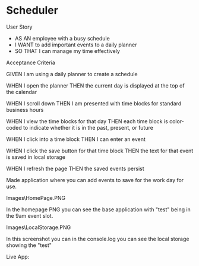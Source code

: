 # Scheduler
User Story

- AS AN employee with a busy schedule
- I WANT to add important events to a daily planner
- SO THAT I can manage my time effectively

Acceptance Criteria

GIVEN I am using a daily planner to create a schedule

WHEN I open the planner 
THEN the current day is displayed at the top of the calendar

WHEN I scroll down 
THEN I am presented with time blocks for standard business hours

WHEN I view the time blocks for that day 
THEN each time block is color-coded to indicate whether it is in the past, present, or future

WHEN I click into a time block 
THEN I can enter an event

WHEN I click the save button for that time block 
THEN the text for that event is saved in local storage

WHEN I refresh the page 
THEN the saved events persist

Made application where you can add events to save for the work day for use.

Images\HomePage.PNG

In the homepage PNG you can see the base application with "test" being in the 9am event slot.

Images\LocalStorage.PNG

In this screenshot you can in the console.log you can see the local storage showing the "test"

Live App:

 
